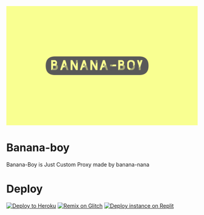 ![](https://raw.githubusercontent.com/Banana-nana/Banana-boy/README-IMAGES/Banana-boy.jpg)
# Banana-boy
Banana-Boy is Just Custom Proxy made by banana-nana
# Deploy
[![Deploy to Heroku](https://www.herokucdn.com/deploy/button.svg)](https://heroku.com/deploy)
[![Remix on Glitch](https://cdn.glitch.com/2703baf2-b643-4da7-ab91-7ee2a2d00b5b%2Fremix-button.svg)](https://glitch.com/edit/#!/import/github/Banana-nana/Banana-boy)
[![Deploy instance on Replit](https://camo.githubusercontent.com/aaa5efab04d69a070ff9ee9f75506b38932a7300359318135f4790c31b7dace4/68747470733a2f2f7265706c2e69742f62616467652f6769746875622f756e6b6e6f776e626c7565677579362f4d696e6553776565706572)](https://replit.com/github/Banana-nana/Banana-boy)
